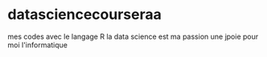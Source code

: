 # datasciencecourseraa
mes codes avec le langage R
la data science est ma passion
une jpoie pour moi l'informatique
